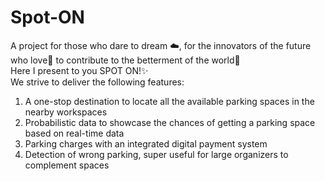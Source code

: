 # Spot-ON
A project for those who dare to dream ☁️, for the innovators of the future who love💛 to contribute to the betterment of the world🌸
<br>
Here I present to you SPOT ON!✨
<br>
We strive to deliver the following features:
<br>
1. A one-stop destination to locate all the available parking spaces in the nearby workspaces
2. Probabilistic data to showcase the chances of getting a parking space based on real-time data
3. Parking charges with an integrated digital payment system
4. Detection of wrong parking, super useful for large organizers to complement spaces


